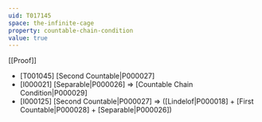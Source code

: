 ```yaml
---
uid: T017145
space: the-infinite-cage
property: countable-chain-condition
value: true
---
```

[[Proof]]

* [T001045] [Second Countable|P000027]
* [I000021] [Separable|P000026] => [Countable Chain Condition|P000029]
* [I000125] [Second Countable|P000027] => ([Lindelof|P000018] + [First Countable|P000028] + [Separable|P000026])

